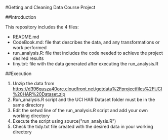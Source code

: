 #Getting and Cleaning Data Course Project

##Introduction

This repository includes the 4 files:

- README.md
- CodeBook.md: file that describes the data, and any transformations or work performed
- run_analysis.R: file that includes the code needed to achieve the project desired results
- tiny.txt: file with the data generated after executing the run_analysis.R

##Execution

1. Unzip the data from https://d396qusza40orc.cloudfront.net/getdata%2Fprojectfiles%2FUCI%20HAR%20Dataset.zip
2. Run_analysis.R script and the UCI HAR Dataset folder must be in the same directory
3. Edit the setwd line of the run_analysis.R script and add your own working directory
4. Execute the script using source("run_analysis.R")
5. Check the tidy.txt file created with the desired data in your working directory
